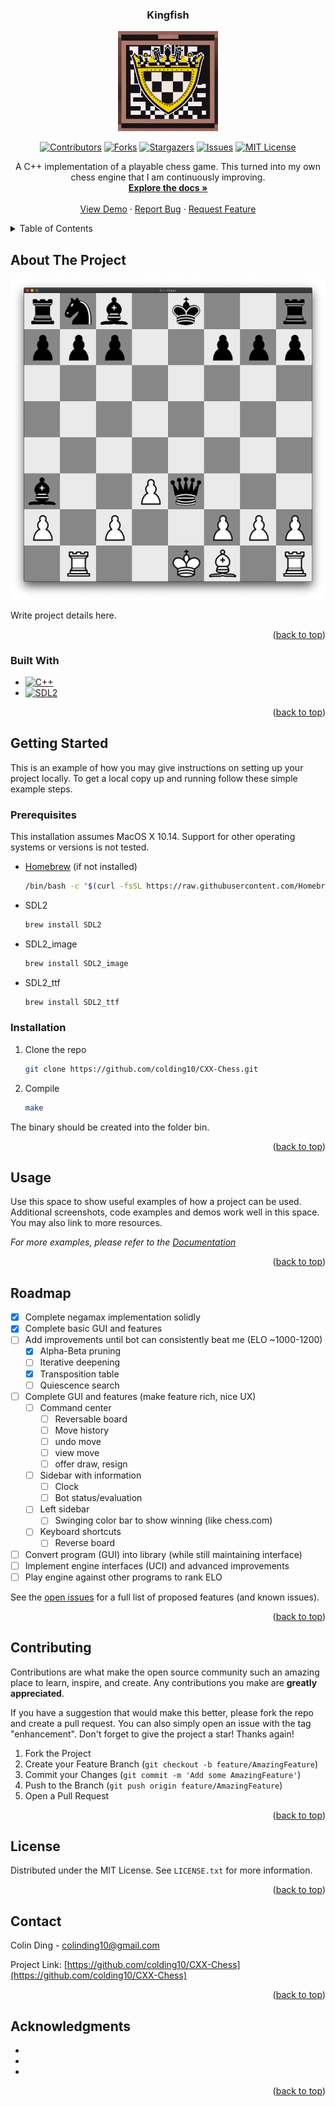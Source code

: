 <!-- Improved compatibility of back to top link: See: https://github.com/othneildrew/Best-README-Template/pull/73 -->
<a name="readme-top"></a>
<!--
*** Thanks for checking out the Best-README-Template. If you have a suggestion
*** that would make this better, please fork the repo and create a pull request
*** or simply open an issue with the tag "enhancement".
*** Don't forget to give the project a star!
*** Thanks again! Now go create something AMAZING! :D
-->

<!-- PROJECT SHIELDS -->
<!--
*** I'm using markdown "reference style" links for readability.
*** Reference links are enclosed in brackets [ ] instead of parentheses ( ).
*** See the bottom of this document for the declaration of the reference variables
*** for contributors-url, forks-url, etc. This is an optional, concise syntax you may use.
*** https://www.markdownguide.org/basic-syntax/#reference-style-links
-->
<!-- [![Contributors][contributors-shield]][contributors-url]
[![Forks][forks-shield]][forks-url]
[![Stargazers][stars-shield]][stars-url]
[![Issues][issues-shield]][issues-url]
[![MIT License][license-shield]][license-url]
[![LinkedIn][linkedin-shield]][linkedin-url] -->

<div align="center">
  
<h3 align="center">Kingfish</h3>


<div align="center">

  <a href="https://github.com/colding10/CXX-Chess">
    <img src="images/logo.jpeg" alt="Logo" width="160" height="160">
  </a>

  [![Contributors][contributors-shield]][contributors-url]
  [![Forks][forks-shield]][forks-url]
  [![Stargazers][stars-shield]][stars-url]
  [![Issues][issues-shield]][issues-url]
  [![MIT License][license-shield]][license-url]

</div>

  <p align="center">
    A C++ implementation of a playable chess game. This turned into my own chess engine that I am continuously improving.
    <br />
    <a href="https://github.com/colding10/CXX-Chess"><strong>Explore the docs »</strong></a>
    <br />
    <br />
    <a href="https://github.com/colding10/CXX-Chess">View Demo</a>
    ·
    <a href="https://github.com/colding10/CXX-Chess/issues">Report Bug</a>
    ·
    <a href="https://github.com/colding10/CXX-Chess/issues">Request Feature</a>
  </p>
</div>

<!-- TABLE OF CONTENTS -->
<details>
  <summary>Table of Contents</summary>
  <ol>
    <li>
      <a href="#about-the-project">About The Project</a>
      <ul>
        <li><a href="#built-with">Built With</a></li>
      </ul>
    </li>
    <li>
      <a href="#getting-started">Getting Started</a>
      <ul>
        <li><a href="#prerequisites">Prerequisites</a></li>
        <li><a href="#installation">Installation</a></li>
      </ul>
    </li>
    <li><a href="#usage">Usage</a></li>
    <li><a href="#roadmap">Roadmap</a></li>
    <li><a href="#contributing">Contributing</a></li>
    <li><a href="#license">License</a></li>
    <li><a href="#contact">Contact</a></li>
    <li><a href="#acknowledgments">Acknowledgments</a></li>
  </ol>
</details>

<!-- ABOUT THE PROJECT -->
## About The Project

[![Product Name Screen Shot][product-screenshot]](https://example.com)

Write project details here.

<p align="right">(<a href="#readme-top">back to top</a>)</p>

### Built With

* [![C++][C++]][C++-url]
* [![SDL2][SDL2]][SDL-url]

<p align="right">(<a href="#readme-top">back to top</a>)</p>

<!-- GETTING STARTED -->
## Getting Started

This is an example of how you may give instructions on setting up your project locally.
To get a local copy up and running follow these simple example steps.

### Prerequisites

This installation assumes MacOS X 10.14. Support for other operating systems or versions is not tested.

* [Homebrew](https://brew.sh) (if not installed)

  ```bash
  /bin/bash -c "$(curl -fsSL https://raw.githubusercontent.com/Homebrew/install/HEAD/install.sh)"
  ```

* SDL2

  ```bash
  brew install SDL2
  ```

* SDL2_image
  
  ```bash
  brew install SDL2_image
  ```

* SDL2_ttf

  ```bash
  brew install SDL2_ttf
  ```

### Installation

1. Clone the repo

   ```sh
   git clone https://github.com/colding10/CXX-Chess.git
   ```

2. Compile

   ```sh
   make
   ```

The binary should be created into the folder bin.

<p align="right">(<a href="#readme-top">back to top</a>)</p>

<!-- USAGE EXAMPLES -->
## Usage

Use this space to show useful examples of how a project can be used. Additional screenshots, code examples and demos work well in this space. You may also link to more resources.

_For more examples, please refer to the [Documentation](https://example.com)_

<p align="right">(<a href="#readme-top">back to top</a>)</p>

<!-- ROADMAP -->
## Roadmap

* [x] Complete negamax implementation solidly
* [x] Complete basic GUI and features
* [ ] Add improvements until bot can consistently beat me (ELO ~1000-1200)
  * [x] Alpha-Beta pruning
  * [ ] Iterative deepening
  * [x] Transposition table
  * [ ] Quiescence search
* [ ] Complete GUI and features (make feature rich, nice UX)
  * [ ] Command center
    * [ ] Reversable board
    * [ ] Move history
    * [ ] undo move
    * [ ] view move
    * [ ] offer draw, resign
  * [ ] Sidebar with information
    * [ ] Clock
    * [ ] Bot status/evaluation
  * [ ] Left sidebar
    * [ ] Swinging color bar to show winning (like chess.com)
  * [ ] Keyboard shortcuts
    * [ ] Reverse board
* [ ] Convert program (GUI) into library (while still maintaining interface)
* [ ] Implement engine interfaces (UCI) and advanced improvements
* [ ] Play engine against other programs to rank ELO

See the [open issues](https://github.com/colding10/CXX-Chess/issues) for a full list of proposed features (and known issues).

<p align="right">(<a href="#readme-top">back to top</a>)</p>

<!-- CONTRIBUTING -->
## Contributing

Contributions are what make the open source community such an amazing place to learn, inspire, and create. Any contributions you make are **greatly appreciated**.

If you have a suggestion that would make this better, please fork the repo and create a pull request. You can also simply open an issue with the tag "enhancement".
Don't forget to give the project a star! Thanks again!

1. Fork the Project
2. Create your Feature Branch (`git checkout -b feature/AmazingFeature`)
3. Commit your Changes (`git commit -m 'Add some AmazingFeature'`)
4. Push to the Branch (`git push origin feature/AmazingFeature`)
5. Open a Pull Request

<p align="right">(<a href="#readme-top">back to top</a>)</p>

<!-- LICENSE -->
## License

Distributed under the MIT License. See `LICENSE.txt` for more information.

<p align="right">(<a href="#readme-top">back to top</a>)</p>

<!-- CONTACT -->
## Contact

Colin Ding - colinding10@gmail.com

Project Link: [https://github.com/colding10/CXX-Chess](https://github.com/colding10/CXX-Chess)

<p align="right">(<a href="#readme-top">back to top</a>)</p>

<!-- ACKNOWLEDGMENTS -->
## Acknowledgments

* []()
* []()
* []()

<p align="right">(<a href="#readme-top">back to top</a>)</p>

<!-- MARKDOWN LINKS & IMAGES -->
<!-- https://www.markdownguide.org/basic-syntax/#reference-style-links -->
[contributors-shield]: https://img.shields.io/github/contributors/colding10/CXX-Chess.svg?style=for-the-badge
[contributors-url]: https://github.com/colding10/CXX-Chess/graphs/contributors

[forks-shield]: https://img.shields.io/github/forks/colding10/CXX-Chess.svg?style=for-the-badge
[forks-url]: https://github.com/colding10/CXX-Chess/network/members

[stars-shield]: https://img.shields.io/github/stars/colding10/CXX-Chess.svg?style=for-the-badge
[stars-url]: https://github.com/colding10/CXX-Chess/stargazers

[issues-shield]: https://img.shields.io/github/issues/colding10/CXX-Chess.svg?style=for-the-badge
[issues-url]: https://github.com/colding10/CXX-Chess/issues

[license-shield]: https://img.shields.io/github/license/colding10/CXX-Chess.svg?style=for-the-badge
[license-url]: https://github.com/colding10/CXX-Chess/blob/master/LICENSE.txt

[product-screenshot]: images/screenshot.png

<!-- Built With -->
[C++]: https://img.shields.io/badge/C++-20232A?style=for-the-badge&logo=nextdotjs&logoColor=white
[C++-url]: https://isocpp.org/

[SDL2]: https://img.shields.io/badge/SDL2-0769AD?style=for-the-badge&logo=none&logoColor=white
[SDL-url]: https://www.libsdl.org/
